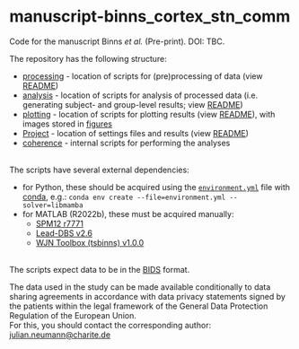 # manuscript-binns_cortex_stn_comm

Code for the manuscript Binns *et al.* (Pre-print). DOI: TBC.

The repository has the following structure:
- [processing](processing) - location of scripts for (pre)processing of data (view [README](processing/README.txt))
- [analysis](analysis) - location of scripts for analysis of processed data (i.e. generating subject- and group-level results; view [README](analysis/README.txt))
- [plotting](plotting) - location of scripts for plotting results (view [README](plotting/README.txt)), with images stored in [figures](figures)
- [Project](project) - location of settings files and results (view [README](Project/README.txt))
- [coherence](coherence) - internal scripts for performing the analyses

\
The scripts have several external dependencies:
- for Python, these should be acquired using the [`environment.yml`](environment.yml) file with [conda](https://conda.io/projects/conda/en/latest/index.html), e.g.: 
`conda env create --file=environment.yml --solver=libmamba`
- for MATLAB (R2022b), these must be acquired manually:
  - [SPM12 r7771](https://www.fil.ion.ucl.ac.uk/spm/software/spm12/)
  - [Lead-DBS v2.6](https://www.lead-dbs.org/)
  - [WJN Toolbox (tsbinns) v1.0.0](https://github.com/neuromodulation/wjn_toolbox_tsbinns/tree/1.0.0)

\
The scripts expect data to be in the [BIDS](https://bids.neuroimaging.io/) format.

The data used in the study can be made available conditionally to data sharing agreements in accordance with data privacy statements signed by the patients within the legal framework of the General Data Protection Regulation of the European Union.\
For this, you should contact the corresponding author: [julian.neumann@charite.de](mailto:julian.neumann@charite.de)
